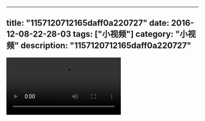 
---
title: "1157120712165daff0a220727"
date: 2016-12-08-22-28-03
tags: ["小视频"]
category: "小视频"
description: "1157120712165daff0a220727"
---
<video src="http://ohtsqip0g.bkt.clouddn.com/1157120712165daff0a220727.mp4" controls="controls"></video>
